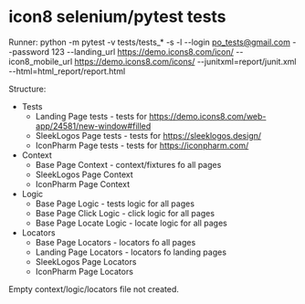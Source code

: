 # icon8 selenium/pytest tests
Runner: python -m pytest -v tests/tests_* -s -l --login po_tests@gmail.com  --password 123 --landing_url https://demo.icons8.com/icon/ --icon8_mobile_url https://demo.icons8.com/icons/ --junitxml=report/junit.xml --html=html_report/report.html


Structure:

- Tests
    - Landing Page tests - tests for https://demo.icons8.com/web-app/24581/new-window#filled
    - SleekLogos Page tests - tests for https://sleeklogos.design/
    - IconPharm Page tests - tests for https://iconpharm.com/
- Context
    - Base Page Context - context/fixtures fo all pages
    - SleekLogos Page Context
    - IconPharm Page Context
- Logic
    - Base Page Logic - tests logic for all pages
    - Base Page Click Logic - click logic for all pages
    - Base Page Locate Logic - locate logic for all pages
- Locators
    - Base Page Locators - locators fo all pages
    - Landing Page Locators - locators fo landing pages
    - SleekLogos Page Locators
    - IconPharm Page Locators

Empty context/logic/locators file not created.


